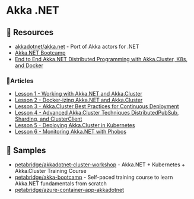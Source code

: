 # Akka .NET

## 📘 Resources
- [akkadotnet/akka.net](https://github.com/akkadotnet/akka.net) - Port of Akka actors for .NET
- [Akka.NET Bootcamp](https://petabridge.com/bootcamp/)
- [End to End Akka.NET Distributed Programming with Akka.Cluster, K8s, and Docker](https://petabridge.com/cluster/)

### 📕Articles
- [Lesson 1 - Working with Akka.NET and Akka.Cluster](https://petabridge.com/cluster/lesson1)
- [Lesson 2 - Docker-izing Akka.NET and Akka.Cluster](https://petabridge.com/cluster/lesson2)
- [Lesson 3 - Akka.Cluster Best Practices for Continuous Deployment](https://petabridge.com/cluster/lesson3)
- [Lesson 4 - Advanced Akka.Cluster Techniques DistributedPubSub, Sharding, and ClusterClient](https://petabridge.com/cluster/lesson4)
- [Lesson 5 - Deploying Akka.Cluster in Kubernetes](https://petabridge.com/cluster/lesson5)
- [Lesson 6 - Monitoring Akka.NET with Phobos](https://petabridge.com/cluster/lesson6)
## 🚀 Samples
- [petabridge/akkadotnet-cluster-workshop](https://github.com/petabridge/akkadotnet-cluster-workshop) - Akka.NET + Kubernetes + Akka.Cluster Training Course
- [petabridge/akka-bootcamp](https://github.com/petabridge/akka-bootcamp) - Self-paced training course to learn Akka.NET fundamentals from scratch
- [petabridge/azure-container-app-akkadotnet](https://github.com/petabridge/azure-container-app-akkadotnet)